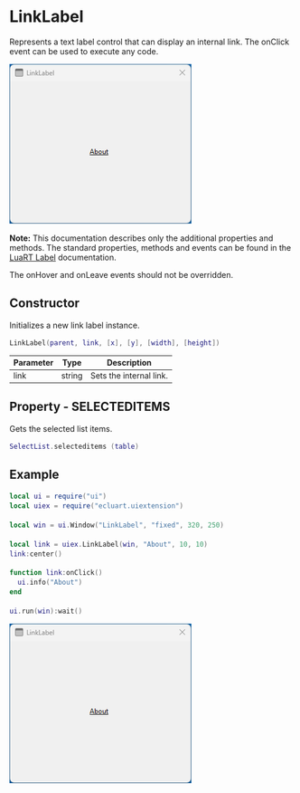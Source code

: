# LinkLabel

Represents a text label control that can display an internal link. The onClick event can be used to execute any code.

![linklabel](/docs/linklabel/linklabel01.png)

**Note:**
This documentation describes only the additional properties and methods.
The standard properties, methods and events can be found in the [LuaRT Label](https://www.luart.org/doc/ui/Label.html) documentation.

The onHover and onLeave events should not be overridden.

## Constructor

Initializes a new link label instance.

```Lua
LinkLabel(parent, link, [x], [y], [width], [height])
```

Parameter | Type | Description
---|---|---
link | string | Sets the internal link.

## Property - SELECTEDITEMS

Gets the selected list items.

```Lua
SelectList.selecteditems (table)
```

## Example

```Lua
local ui = require("ui")
local uiex = require("ecluart.uiextension")

local win = ui.Window("LinkLabel", "fixed", 320, 250)

local link = uiex.LinkLabel(win, "About", 10, 10)
link:center()

function link:onClick()
  ui.info("About")
end

ui.run(win):wait()
```

![linklabel](/docs/linklabel/linklabel01.png)
